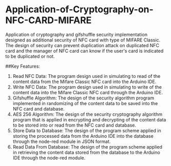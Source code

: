 # Application-of-Cryptography-on-NFC-CARD-MIFARE

Application of cryptography and gifshuffle security implementation designed as additional security of NFC card with type of MIFARE Classic. The design of security can prevent duplication attack on duplicated NFC card and the manager of NFC card can know if the user's card is indicated to be duplicated or not.

##Key Features:
1. Read NFC Data: The program design used in simulating to read of the content data from the Mifare Classic NFC card into the Arduino IDE.
2. Write NFC Data: The program design used in simulating to write of the content data into the Mifare Classic NFC card through the Arduino IDE.
3. Gifshuffle Algorithm: The design of the security algorithm program implemented in randomizing of the content data to be saved into the NFC card and database.
4. AES 256 Algorithm: The design of the security cryptography algorithm program that is applied in encrypting and decrypting of the content data to be stored into or read from the NFC card and database.
5. Store Data to Database: The design of the program scheme applied in storing the processed data from the Arduino IDE into the database through the node-red module in JSON format.
6. Read Data From Database: The design of the program scheme applied in retrieving the content data stored from the database to the Arduino IDE through the node-red module.
